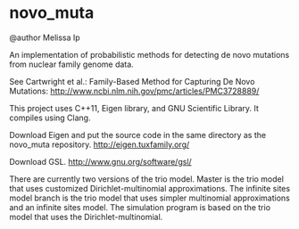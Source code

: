 novo_muta
=========

@author Melissa Ip

An implementation of probabilistic methods for detecting de novo mutations from nuclear family genome data.

See Cartwright et al.: Family-Based Method for Capturing De Novo Mutations:
http://www.ncbi.nlm.nih.gov/pmc/articles/PMC3728889/

This project uses C++11, Eigen library, and GNU Scientific Library. It compiles using Clang.

Download Eigen and put the source code in the same directory as the novo_muta repository.
http://eigen.tuxfamily.org/

Download GSL.
http://www.gnu.org/software/gsl/

There are currently two versions of the trio model. Master is the trio model that uses customized Dirichlet-multinomial approximations. The infinite sites model branch is the trio model that uses simpler multinomial approximations and an infinite sites model. The simulation program is based on the trio model that uses the Dirichlet-multinomial.